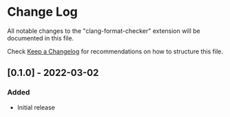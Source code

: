 # Change Log

All notable changes to the "clang-format-checker" extension will be documented in this file.

Check [Keep a Changelog](http://keepachangelog.com/) for recommendations on how to structure this file.

## [0.1.0] - 2022-03-02
### Added
- Initial release

